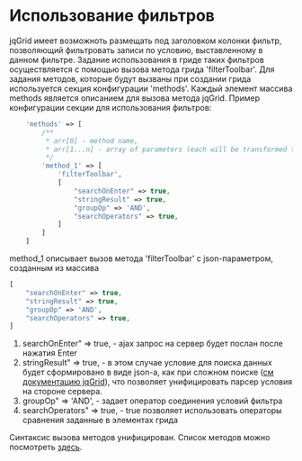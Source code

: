 Использование фильтров
======================

jqGrid имеет возможноть размещать под заголовком колонки фильтр, позволяющий фильтровать записи
по условию, выставленному в данном фильтре.
Задание использования в гриде таких фильтров осуществляется с помощью вызова метода грида 'filterToolbar'.
Для задания методов, которые будут вызваны при создании грида используется секция конфигурации 'methods'.
Каждый элемент массива methods является описанием для вызова метода jqGrid.
Пример конфигурации секции для использования фильтров:
```php
    'methods' => [
        /**
         * arr[0] - method name,
         * arr[1...n] - array of parameters (each will be transformed to json)
         */
        'method_1' => [
            'filterToolbar',
            [
                "searchOnEnter" => true,
                "stringResult" => true,
                "groupOp" => 'AND',
                "searchOperators" => true,
            ]
        ]
    ]
```
method_1 описывает вызов метода 'filterToolbar' с json-параметром, созданным из массива
```php
[
    "searchOnEnter" => true,
    "stringResult" => true,
    "groupOp" => 'AND',
    "searchOperators" => true,
]
```
1. searchOnEnter" => true, - ajax запрос на сервер будет послан после нажатия Enter
2. stringResult" => true, - в этом случае условие для поиска данных будет сформировано в виде json-а, как при сложном 
поиске ([см документацию jqGrid](http://www.trirand.com/jqgridwiki/doku.php?id=wiki:toolbar_searching)),
что позволяет унифицировать парсер условия на стороне сервера.
3. groupOp" => 'AND', - задает оператор соединения условий фильтра
4. searchOperators" => true, - true позволяет использовать операторы сравнения заданные в элементах грида
    
Синтаксис вызова методов унифицирован. Список методов можно 
посмотреть [здесь](http://www.trirand.com/jqgridwiki/doku.php?id=wiki:methods).

